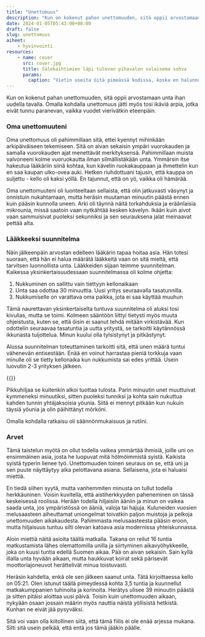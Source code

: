 ```yaml
---
title: "Unettomuus"
description: "Kun on kokenut pahan unettomuuden, sitä oppii arvostamaan unta ihan uudella tavalla. Omalla kohdalla unettomuus jätti myös tosi ikäviä arpia, jotka eivät tunnu paranevan, vaikka vuodet vierivätkin eteenpäin."
date: 2024-01-05T05:43:00+08:00
draft: false
slug: unettomuus
aiheet:
    - hyvinvointi
resources:
    - name: cover
      src: cover.jpg
      title: Sälekaihtimien läpi tulevan pihavalon valaisema sohva
      params:
        caption: "Vietin useita öitä pimeässä kodissa, koska en halunnut piristää itseäni valolla. Omalla tavallaan siinä oli jotai kodikasta."
---
```


Kun on kokenut pahan unettomuuden, sitä oppii arvostamaan unta ihan uudella tavalla. Omalla kohdalla unettomuus jätti myös tosi ikäviä arpia, jotka eivät tunnu paranevan, vaikka vuodet vierivätkin eteenpäin.

<!--more-->

### Oma unettomuuteni

Oma unettomuus oli pahimmillaan sitä, ettei kyennyt mihinkään arkipäiväiseen tekemiseen. Sitä on aivan sekaisin ympäri vuorokauden ja samalla vuorokauden ajat menettävät merkityksensä. Pahimmillaan muista valvoneeni kolme vuoruokautta ilman silmällistäkään unta. Ymmärsin itse hakeutua lääkäriin siinä kohtaa, kun kävelin ruokakauppaan ja ihmettelin kun en saa kaupan ulko-ovea auki. Hetken riuhdottuani tajusin, että kauppa on suljettu - kello oli kaksi yöllä. En tajunnut, että on yö, vaikka oli hämärää.

Oma unettomuuteni oli luonteeltaan sellaista, että olin jatkuvasti väsynyt ja onnistuin nukahtamaan, mutta heräsin muutaman minuutin päästä ennen kuin pääsin kunnolla uneen. Arki oli täynnä näitä torkahduksia ja eräänlaisia mikrounia, missä saatoin vaan nytkähtää kesken kävelyn. Ikään kuin aivot vaan sammuisivat puoleksi sekunniksi ja sen seurauksena jalat meinaavat pettää alta.

### Lääkkeeksi suunnitelma

Näin jälkeenpäin arvostan edelleen lääkärin tapaa hoitaa asia. Hän totesi suoraan, että hän ei halua määrätä lääkkeitä vaan on sitä mieltä, että tarvitsen luonnollista unta. Lääkkeiden sijaan teimme suunnitelman. Kaikessa yksinkertaisuudessaan suunnitelmassa oli kolme ohjetta:

1) Nukkuminen on sallittu vain tiettyyn kellonaikaan
2) Unta saa odottaa 30 minuuttia. Uusi yritys seuraavalla tasatunnilla.
3) Nukkumiselle on varattava oma paikka, jota ei saa käyttää muuhun 

Tämä naurettavan yksinkertaiselta tuntuva suunnitelma oli aluksi tosi kivulias, mutta se toimi. Kolmeen sääntöön liittyi tietysti myös muuta ohjeistusta, kuten se, että öisin ei saanut tehdä mitään virkistävää. Kun odottelin seuraavaa tasatuntia ja uutta yritystä, se tarkoitti käytännössä ikkunasta tuijottelua. Minun kuului olla tylsistynyt ja pitkästynyt.

Alussa suunnitelman toteuttaminen tarkoitti sitä, että unen määrä tuntui vähenevän entisestään. Enää en voinut harrastaa pieniä torkkuja vaan minulle oli se tietty kellonaika kun nukkumista sai edes yrittää. Usein luovutin 2-3 yrityksen jälkeen.

{{<cover>}}

Pikkuhiljaa se kuitenkin alkoi tuottaa tulosta. Parin minuutin unet muuttuivat kymmeneksi minuutiksi, sitten puoleksi tunniksi ja kohta sain nukuttua kahden tunnin yhtäjaksoisia yöunia. Siitä ei mennyt pitkään kun nukuin täysiä yöunia ja olin päihittänyt mörköni.

Omalla kohdalla ratkaisu oli säännönmukaisuus ja rutiini.

### Arvet

Tämä taistelun myötä on ollut todella vaikea ymmärtää ihmisiä, joille uni on ensimmäinen asia, josta he luopuvat mitä hölmöimmistä syistä. Kaikista syistä typerin lienee työ. Unettomuuden toinen seuraus on se, että uni ja sen puute näyttäytyy aika pelottavana asiana. Sellaisena, jota ei haluaisi miettiä.

En tiedä siihen syytä, mutta vanhemmiten minusta on tullut todella herkkäuninen. Voisin kuvitella, että aistiherkkyyden paheneminen on tässä keskeisessä roolissa. Herään todella hiljaisiin ääniin ja minun on vaikea saada unta, jos ympäristössä on ääniä, valoja tai hajuja. Kuluneiden vuosien melusaasteen aiheuttamat uniongelmat toivatkin paljon muistoja ja pelkoja unettomuuden aikakaudesta. Pahimmasta melusaasteesta pääsin eroon, mutta hiljaisuus tuntuu silti olevan katoava asia modernissa yhteiskunnassa.

Aloin miettiä näitä asioita täällä matkalla. Takana on reilut 16 tuntia matkustamista lähes olemattomilla unilla ja siirtyminen aikavyöhykkeelle, joka on kuusi tuntia edellä Suomen aikaa. Pää on aivan sekaisin. Sain kyllä illalla unta hyvään aikaan, mutta haukkuvat koirat sekä pärisevät moottoriajoneuvot herättelivät minua toistuvasti.

Heräsin kahdelta, enkä ole sen jälkeen saanut unta. Tätä kirjoittaessa kello on 05:21. Olen istunut täällä pimeydessä kohta 3,5 tuntia ja kuunnellut matkakumppanien tuhinoita ja korinoita. Herätys ulisee 39 minuutin päästä ja sitten pitäisi aloittaa uusi päivä. Toisin kuin unettomuuden aikaan, nykyään osaan jossain määrin myös nauttia näistä yöllisistä hetkistä. Kunhan ne eivät jää pysyväksi.

Sitä voi vaan olla kiitollinen siitä, että tämä fiilis ei ole enää arjessa mukana. Silti sitä usein pelkää, että entä jos tämä jääkin päälle.
